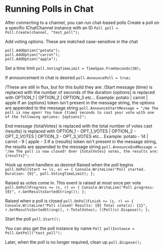# Running Polls in Chat #

After connecting to a channel, you can run chat-based polls
Create a poll on a specific IChatChannel instance with an ID
`Poll poll = Poll.Create(channel, "test_poll");`

Add voting options. These are matched case-sensitive in the chat
```
poll.AddOption("potato");
poll.AddOption("carrot");
poll.AddOption("apple");
```

Set a time limit
`poll.VotingTimeLimit = TimeSpan.FromSeconds(30);`

If announcement in chat is desired
`poll.AnnouncePoll = true;`

/These are still in flux, but for this build they are:
/Start message
{time} is replaced with the number of seconds of the duration
{options} is replaced with OPTION_1 | OPTION_2 | OPTION_3 etc...
Example: potato | carrot | apple
If an {options} token isn't present in the message string, the options are appended to the message string
`poll.AnnounceStartMessage = "/me The poll is now open! You have {time} seconds to cast your vote with one of the following options: {options}";`

End message
{totalVotes} is replaced with the total number of votes cast
/results} is replaced with OPTION_1 - OPT_1_VOTES | OPTION_2 - OPT_2_VOTES | OPTION_3 - OPT_3_VOTES etc...
Example: potato - 14 | carrot - 9 | apple - 3
If a {results} token isn't present in the message string, the results are appended to the message string
`poll.AnnounceEndMessage = "/me The poll is now closed! Over {totalVotes} votes, the results are: {results}";`


Hook up event handlers as desired
Raised when the poll begins
`poll.OnPollStart += (s, e) => { Console.WriteLine("Poll started. Duration: {0}", poll.VotingTimeLimit); };`

Raised as votes come in. This event is raised at most once per vote
`poll.OnPollProgress += (s, r) => { Console.WriteLine("Poll progress: {0}", r.GetResultsSortedString()); };`

Raised when a poll is closed
`poll.OnPollFinish += (s, r) => { Console.WriteLine("Poll closed! Results: {0} Total vote(s): {1}", r.GetResultsSortedString(), r.TotalVotes); ((Poll)s).Dispose(); };`


Start the poll
`poll.Start();`

You can also get the poll instance by name
`Poll pollInstance = Poll.GetPoll("test_poll");`

Later, when the poll is no longer required, clean up
`poll.Dispose();`
